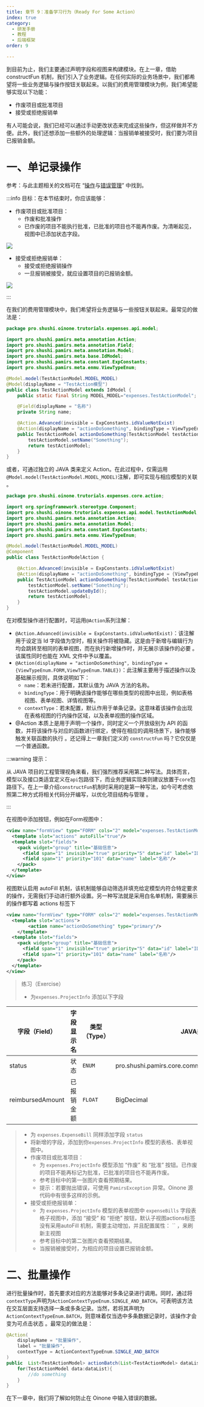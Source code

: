 ```yaml
---
title: 章节 9：准备学习行为（Ready For Some Action）
index: true
category:
  - 研发手册
  - 教程
  - 后端框架
order: 9

---
```

到目前为止，我们主要通过声明字段和视图来构建模块。在上一章，借助 constructFun 机制，我们引入了业务逻辑。在任何实际的业务场景中，我们都希望将一些业务逻辑与操作按钮关联起来。以我们的费用管理模块为例，我们希望能够实现以下功能：

+ 作废项目或批准项目
+ 接受或拒绝报销单

有人可能会说，我们已经可以通过手动更改状态来完成这些操作，但这样做并不方便。此外，我们还想添加一些额外的处理逻辑：当报销单被接受时，我们要为项目已报销金额。

# 一、单记录操作

参考：与此主题相关的文档可在 “[操作](/zh-cn/DevManual/Reference/Back-EndFramework/actions-API.md)与[错误管理](/zh-cn/DevManual/Reference/Back-EndFramework/ORM-API.md#七、异常处理)” 中找到。

:::info 目标：在本节结束时，你应该能够：

+ 作废项目或批准项目：
  - 作废和批准操作
  - 已作废的项目不能执行批准，已批准的项目也不能再作废。为清晰起见，视图中已添加状态字段。

![](https://oinone-jar.oss-cn-zhangjiakou.aliyuncs.com/welcome-document/Development/Tutorial/BackendFramework/chapter-9/info1-1.gif)

+ 接受或拒绝报销单：
  - 接受或拒绝报销操作
  - 一旦报销被接受，就应设置项目的已报销金额。

![](https://oinone-jar.oss-cn-zhangjiakou.aliyuncs.com/welcome-document/Development/Tutorial/BackendFramework/chapter-9/info1-2.gif)

:::

在我们的费用管理模块中，我们希望将业务逻辑与一些按钮关联起来。最常见的做法是：

```java
package pro.shushi.oinone.trutorials.expenses.api.model;

import pro.shushi.pamirs.meta.annotation.Action;
import pro.shushi.pamirs.meta.annotation.Field;
import pro.shushi.pamirs.meta.annotation.Model;
import pro.shushi.pamirs.meta.base.IdModel;
import pro.shushi.pamirs.meta.constant.ExpConstants;
import pro.shushi.pamirs.meta.enmu.ViewTypeEnum;

@Model.model(TestActionModel.MODEL_MODEL)
@Model(displayName = "TestAction模型")
public class TestActionModel extends IdModel {
    public static final String MODEL_MODEL="expenses.TestActionModel";

    @Field(displayName = "名称")
    private String name;

    @Action.Advanced(invisible = ExpConstants.idValueNotExist)
    @Action(displayName = "actionDoSomething", bindingType = ViewTypeEnum.FORM)
    public TestActionModel actionDoSomething(TestActionModel testActionModel){
        testActionModel.setName("Something");
        return testActionModel;
    }
}
```

或者，可通过独立的 JAVA 类来定义 Action。在此过程中，仅需运用`@Model.model(TestActionModel.MODEL_MODEL)`注解，即可实现与相应模型的关联 。

```java
package pro.shushi.oinone.trutorials.expenses.core.action;

import org.springframework.stereotype.Component;
import pro.shushi.oinone.trutorials.expenses.api.model.TestActionModel;
import pro.shushi.pamirs.meta.annotation.Action;
import pro.shushi.pamirs.meta.annotation.Model;
import pro.shushi.pamirs.meta.constant.ExpConstants;
import pro.shushi.pamirs.meta.enmu.ViewTypeEnum;

@Model.model(TestActionModel.MODEL_MODEL)
@Component
public class TestActionModelAction {

    @Action.Advanced(invisible = ExpConstants.idValueNotExist)
    @Action(displayName = "actionDoSomething", bindingType = {ViewTypeEnum.FORM,ViewTypeEnum.TABLE})
    public TestActionModel actionDoSomething(TestActionModel testActionModel){
        testActionModel.setName("Something");
        testActionModel.updateById();
        return testActionModel;
    }
}
```

在对模型操作进行配置时，可运用`@Action`系列注解：

+ `@Action.Advanced(invisible = ExpConstants.idValueNotExist)`：该注解用于设定当 Id 字段值为空时，相关操作将被隐藏。这是由于新增与编辑行为均会跳转至相同的表单视图，而在执行新增操作时，并无展示该操作的必要 。该属性同时也能在 XML 文件中予以覆盖。
+ `@Action(displayName = "actionDoSomething", bindingType = {ViewTypeEnum.FORM,ViewTypeEnum.TABLE})`：此注解主要用于描述操作以及基础展示规则，具体说明如下：	
  - `name`：若未进行配置，其默认值为 JAVA 方法的名称。
  - `bindingType`：用于明确该操作能够在哪些类型的视图中出现，例如表格视图、表单视图、详情视图等。
  - `contextType`：若未配置，默认作用于单条记录。这意味着该操作会出现在表格视图的行内操作区域，以及表单视图的操作区域。
+ @Action 本质上是用于声明一个操作，同时定义一个开放级别为 API 的函数，并将该操作与对应的函数进行绑定，使得在相应的调用场景下，操作能够触发关联函数的执行 。还记得上一章我们定义的 `constructFun` 吗？它仅仅是一个普通函数。

:::warning 提示：

从 JAVA 项目的工程管理视角来看，我们强烈推荐采用第二种写法。具体而言，模型以及接口类适宜定义在`api`包路径下，而业务逻辑实现类则建议放置于`core`包路径下。在上一章介绍`constructFun`机制时采用的是第一种写法，如今可考虑依照第二种方式将相关代码分开编写，以优化项目结构与管理 。

:::

在视图中添加按钮，例如在Form视图中：

```xml
<view name="formView" type="FORM" cols="2" model="expenses.TestActionModel">
  <template slot="actions" autoFill="true"/>
  <template slot="fields">
    <pack widget="group" title="基础信息">
      <field span="1" invisible="true" priority="5" data="id" label="ID" readonly="true"/>
      <field span="1" priority="101" data="name" label="名称"/>
    </pack>
  </template>
</view>
```

视图默认启用 autoFill 机制，该机制能够自动筛选并填充给定模型内符合特定要求的操作，无需我们手动进行额外设置。另一种写法就是采用白名单机制，需要展示的操作都写着 actions 标签下

```xml
<view name="formView" type="FORM" cols="2" model="expenses.TestActionModel">
  <template slot="actions">
        <action name="actionDoSomething" type="primary"/>
    </template>
  <template slot="fields">
    <pack widget="group" title="基础信息">
      <field span="1" invisible="true" priority="5" data="id" label="ID" readonly="true"/>
      <field span="1" priority="101" data="name" label="名称"/>
    </pack>
  </template>
</view>
```

> 练习（Exercise）
>
> + 为`expenses.ProjectInfo` 添加以下字段

| 字段（Field）                                                | 字段显示名                                                 | 类型（Type） | JAVA类型     |
| ------------------------------------------------------------ | ---------------------------------------------------------- | ------------------------------------------------------------ | ------------------------------------------------------------ |
| status       | 状态       | `ENUM`                                                       | pro.shushi.pamirs.core.common.enmu.DataStatusEnum |
| reimbursedAmount | 已报销金额 | `FLOAT`                                                      | BigDecimal   |


> + 为 `expenses.ExpenseBill` 同样添加字段 `status`
> + 将新增的字段，添加到你`expenses.ProjectInfo` 模型的表格、表单视图中。
> + 作废项目或批准项目：
>   - 为 `expenses.ProjectInfo` 模型添加 “作废” 和 “批准” 按钮。已作废的项目不能再标记为批准，已批准的项目也不能再作废。
>   - 参考目标中的第一张图片查看预期结果。
>   - 提示：若要抛出错误，可使用 `PamirsException` 异常。Oinone 源代码中有很多这样的示例。
> + 接受或拒绝报销单：
>   - 为 `expenses.ProjectInfo` 模型的表单视图中  `expenseBills` 字段表格子视图中，添加 “接受” 和 “拒绝” 按钮，默认子视图actions标签没有采用autoFill 机制，需要主动增加，并且配置属性： `` ，来刷新主视图
>   - 参考目标中的第二张图片查看预期结果。
>   - 当报销被接受时，为相应的项目设置已报销金额。

# 二、批量操作

进行批量操作时，首先要求对应的方法能够对多条记录进行调用。同时，通过将`contextType`声明为`ActionContextTypeEnum.SINGLE_AND_BATCH`，可表明该方法在交互层面支持选择一条或多条记录。当然，若将其声明为`ActionContextTypeEnum.BATCH`，则意味着仅当选中多条数据记录时，该操作才会变为可点击状态 。最常见的做法是：

```java
@Action(
    displayName = "批量操作",
    label = "批量操作",
    contextType = ActionContextTypeEnum.SINGLE_AND_BATCH
)
public  List<TestActionModel> actionBatch(List<TestActionModel> dataList) {
    for(TestActionModel data:dataList){
        //do something
    }
}
```




在下一章中，我们将了解如何防止在 Oinone 中输入错误的数据。

